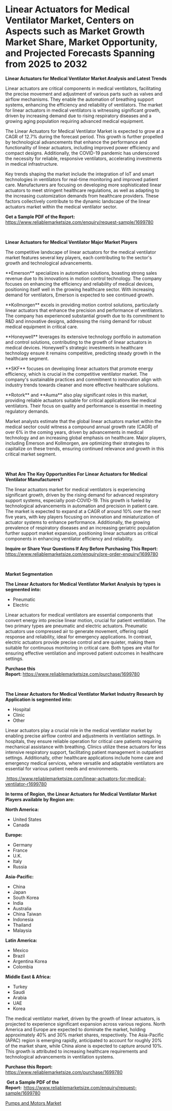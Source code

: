 <p><h1>Linear Actuators for Medical Ventilator Market, Centers on Aspects such as Market Growth Market Share, Market Opportunity, and Projected Forecasts Spanning from 2025 to 2032</h1></p><p><strong>Linear Actuators for Medical Ventilator Market Analysis and Latest Trends</strong></p>
<p><p>Linear actuators are critical components in medical ventilators, facilitating the precise movement and adjustment of various parts such as valves and airflow mechanisms. They enable the automation of breathing support systems, enhancing the efficiency and reliability of ventilators. The market for linear actuators in medical ventilators is witnessing significant growth, driven by increasing demand due to rising respiratory diseases and a growing aging population requiring advanced medical equipment.</p><p>The Linear Actuators for Medical Ventilator Market is expected to grow at a CAGR of 12.7% during the forecast period. This growth is further propelled by technological advancements that enhance the performance and functionality of linear actuators, including improved power efficiency and compact designs. Additionally, the COVID-19 pandemic has underscored the necessity for reliable, responsive ventilators, accelerating investments in medical infrastructure. </p><p>Key trends shaping the market include the integration of IoT and smart technologies in ventilators for real-time monitoring and improved patient care. Manufacturers are focusing on developing more sophisticated linear actuators to meet stringent healthcare regulations, as well as adapting to the increasing customization demands from healthcare providers. These factors collectively contribute to the dynamic landscape of the linear actuators market within the medical ventilator sector.</p></p>
<p><strong>Get a Sample PDF of the Report:&nbsp;</strong> <a href="https://www.reliablemarketsize.com/enquiry/request-sample/1699780?utm_campaign=3345&utm_medium=2&utm_source=Github&utm_content=ia&utm_term=27032025&utm_id=linear-actuators-for-medical-ventilator">https://www.reliablemarketsize.com/enquiry/request-sample/1699780</a></p>
<p>&nbsp;</p>
<p><strong>Linear Actuators for Medical Ventilator Major Market Players</strong></p>
<p><p>The competitive landscape of linear actuators for the medical ventilator market features several key players, each contributing to the sector's growth and technological advancements. </p><p>**Emerson** specializes in automation solutions, boasting strong sales revenue due to its innovations in motion control technology. The company focuses on enhancing the efficiency and reliability of medical devices, positioning itself well in the growing healthcare sector. With increasing demand for ventilators, Emerson is expected to see continued growth.</p><p>**Kollmorgen** excels in providing motion control solutions, particularly linear actuators that enhance the precision and performance of ventilators. The company has experienced substantial growth due to its commitment to R&D and innovative designs, addressing the rising demand for robust medical equipment in critical care.</p><p>**Honeywell** leverages its extensive technology portfolio in automation and control solutions, contributing to the growth of linear actuators in medical devices. Honeywell's strategic investments in healthcare technology ensure it remains competitive, predicting steady growth in the healthcare segment.</p><p>**SKF** focuses on developing linear actuators that promote energy efficiency, which is crucial in the competitive ventilator market. The company's sustainable practices and commitment to innovation align with industry trends towards cleaner and more effective healthcare solutions.</p><p>**Rotork** and **Auma** also play significant roles in this market, providing reliable actuators suitable for critical applications like medical ventilators. Their focus on quality and performance is essential in meeting regulatory demands.</p><p>Market analysts estimate that the global linear actuators market within the medical sector could witness a compound annual growth rate (CAGR) of over 6% in the coming years, driven by advancements in medical technology and an increasing global emphasis on healthcare. Major players, including Emerson and Kollmorgen, are optimizing their strategies to capitalize on these trends, ensuring continued relevance and growth in this critical market segment.</p></p>
<p>&nbsp;</p>
<p><strong>What Are The Key Opportunities For Linear Actuators for Medical Ventilator Manufacturers?</strong></p>
<p><p>The linear actuators market for medical ventilators is experiencing significant growth, driven by the rising demand for advanced respiratory support systems, especially post-COVID-19. This growth is fueled by technological advancements in automation and precision in patient care. The market is expected to expand at a CAGR of around 10% over the next five years, with key players focusing on innovation and miniaturization of actuator systems to enhance performance. Additionally, the growing prevalence of respiratory diseases and an increasing geriatric population further support market expansion, positioning linear actuators as critical components in enhancing ventilator efficiency and reliability.</p></p>
<p><strong>Inquire or Share Your Questions If Any Before Purchasing This Report:</strong> <a href="https://www.reliablemarketsize.com/enquiry/pre-order-enquiry/1699780?utm_campaign=3345&utm_medium=2&utm_source=Github&utm_content=ia&utm_term=27032025&utm_id=linear-actuators-for-medical-ventilator">https://www.reliablemarketsize.com/enquiry/pre-order-enquiry/1699780</a></p>
<p>&nbsp;</p>
<p><strong>Market Segmentation</strong></p>
<p><strong>The Linear Actuators for Medical Ventilator Market Analysis by types is segmented into:</strong></p>
<p><ul><li>Pneumatic</li><li>Electric</li></ul></p>
<p><p>Linear actuators for medical ventilators are essential components that convert energy into precise linear motion, crucial for patient ventilation. The two primary types are pneumatic and electric actuators. Pneumatic actuators use compressed air to generate movement, offering rapid response and reliability, ideal for emergency applications. In contrast, electric actuators provide precise control and are quieter, making them suitable for continuous monitoring in critical care. Both types are vital for ensuring effective ventilation and improved patient outcomes in healthcare settings.</p></p>
<p><strong>Purchase this Report:&nbsp;</strong><a href="https://www.reliablemarketsize.com/purchase/1699780?utm_campaign=3345&utm_medium=2&utm_source=Github&utm_content=ia&utm_term=27032025&utm_id=linear-actuators-for-medical-ventilator">https://www.reliablemarketsize.com/purchase/1699780</a></p>
<p>&nbsp;</p>
<p><strong>The Linear Actuators for Medical Ventilator Market Industry Research by Application is segmented into:</strong></p>
<p><ul><li>Hospital</li><li>Clinic</li><li>Other</li></ul></p>
<p><p>Linear actuators play a crucial role in the medical ventilator market by enabling precise airflow control and adjustments in ventilation settings. In hospitals, they ensure reliable operation for critical care patients requiring mechanical assistance with breathing. Clinics utilize these actuators for less intensive respiratory support, facilitating patient management in outpatient settings. Additionally, other healthcare applications include home care and emergency medical services, where versatile and adaptable ventilators are essential for various patient needs and environments.</p></p>
<p><a href="https://www.reliablemarketsize.com/linear-actuators-for-medical-ventilator-r1699780?utm_campaign=3345&utm_medium=2&utm_source=Github&utm_content=ia&utm_term=27032025&utm_id=linear-actuators-for-medical-ventilator">&nbsp;https://www.reliablemarketsize.com/linear-actuators-for-medical-ventilator-r1699780</a></p>
<p><strong>In terms of Region, the Linear Actuators for Medical Ventilator Market Players available by Region are:</strong></p>
<p>
    <p> <strong> North America: </strong>
        <ul>
            <li>United States</li>
            <li>Canada</li>
        </ul>
        </p> 
    <p> <strong> Europe: </strong>
        <ul>
            <li>Germany</li>
            <li>France</li>
            <li>U.K.</li>
            <li>Italy</li>
            <li>Russia</li>
        </ul>
        </p> 
    <p> <strong> Asia-Pacific: </strong>
        <ul>
            <li>China</li>
            <li>Japan</li>
            <li>South Korea</li>
            <li>India</li>
            <li>Australia</li>
            <li>China Taiwan</li>
            <li>Indonesia</li>
            <li>Thailand</li>
            <li>Malaysia</li>
        </ul>
        </p> 
    <p> <strong> Latin America: </strong>
        <ul>
            <li>Mexico</li>
            <li>Brazil</li>
            <li>Argentina Korea</li>
            <li>Colombia</li>
        </ul>
        </p> 
    <p> <strong> Middle East & Africa: </strong>
        <ul>
            <li>Turkey</li>
            <li>Saudi</li>
            <li>Arabia</li>
            <li>UAE</li>
            <li>Korea</li>
        </ul>
    </p>
    </p>
<p><p>The medical ventilator market, driven by the growth of linear actuators, is projected to experience significant expansion across various regions. North America and Europe are expected to dominate the market, holding approximately 40% and 30% market shares, respectively. The Asia-Pacific (APAC) region is emerging rapidly, anticipated to account for roughly 20% of the market share, while China alone is expected to capture around 10%. This growth is attributed to increasing healthcare requirements and technological advancements in ventilation systems.</p></p>
<p><strong>Purchase this Report: </strong><a href="https://www.reliablemarketsize.com/purchase/1699780?utm_campaign=3345&utm_medium=2&utm_source=Github&utm_content=ia&utm_term=27032025&utm_id=linear-actuators-for-medical-ventilator">https://www.reliablemarketsize.com/purchase/1699780</a></p>
<p>&nbsp;<strong>Get a Sample PDF of the Report:&nbsp;&nbsp;</strong><a href="https://www.reliablemarketsize.com/enquiry/request-sample/1699780?utm_campaign=3345&utm_medium=2&utm_source=Github&utm_content=ia&utm_term=27032025&utm_id=linear-actuators-for-medical-ventilator">https://www.reliablemarketsize.com/enquiry/request-sample/1699780</a></p>
<p><strong></strong></p>
<p><p><a href="https://github.com/tselahiara/Market-Research-Report-List-1/blob/main/pumps-and-motors-market.md?utm_campaign=3345&utm_medium=2&utm_source=Github&utm_content=ia&utm_term=27032025&utm_id=linear-actuators-for-medical-ventilator">Pumps and Motors Market</a></p></p>